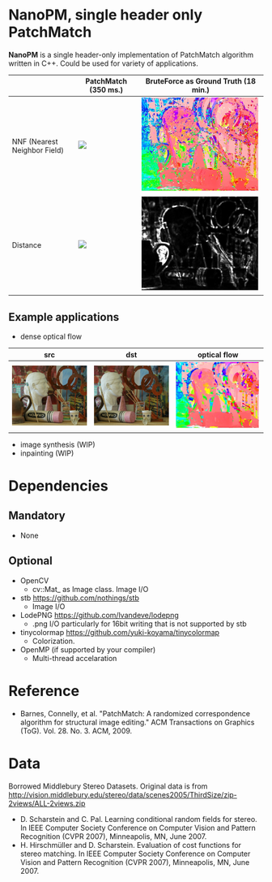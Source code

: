 # NanoPM, single header only PatchMatch
**NanoPM** is a single header-only implementation of PatchMatch algorithm written in C++. Could be used for variety of applications.

| |PatchMatch (350 ms.)|BruteForce as Ground Truth (18 min.)|
|---|---|---|
|NNF (Nearest Neighbor Field) |![](https://raw.github.com/wiki/unclearness/nanopm/images/art_nnf_20191120.gif)|![](data/scenes2005/Art/nnf_bruteforce.jpg)|
|Distance|![](https://raw.github.com/wiki/unclearness/nanopm/images/art_dist_20191120.gif)|![](data/scenes2005/Art/distance_bruteforce.jpg)|

## Example applications

- dense optical flow

|src|dst|optical flow|
|---|---|---|
|![](data/scenes2005/Art/view1.png)|![](data/scenes2005/Art/view5.png)|![](data/scenes2005/Art/nnf.jpg)|

- image synthesis (WIP)
- inpainting (WIP)

# Dependencies
## Mandatory
- None
## Optional
- OpenCV
    - cv::Mat_ as Image class. Image I/O
- stb
    https://github.com/nothings/stb
    - Image I/O
- LodePNG
    https://github.com/lvandeve/lodepng
    - .png I/O particularly for 16bit writing that is not supported by stb
- tinycolormap
    https://github.com/yuki-koyama/tinycolormap
    - Colorization.
- OpenMP
    (if supported by your compiler)
    - Multi-thread accelaration


# Reference
- Barnes, Connelly, et al. "PatchMatch: A randomized correspondence algorithm for structural image editing." ACM Transactions on Graphics (ToG). Vol. 28. No. 3. ACM, 2009.

# Data
Borrowed Middlebury Stereo Datasets. Original data is from
http://vision.middlebury.edu/stereo/data/scenes2005/ThirdSize/zip-2views/ALL-2views.zip
- D. Scharstein and C. Pal. Learning conditional random fields for stereo.
In IEEE Computer Society Conference on Computer Vision and Pattern Recognition (CVPR 2007), Minneapolis, MN, June 2007.
- H. Hirschmüller and D. Scharstein. Evaluation of cost functions for stereo matching.
In IEEE Computer Society Conference on Computer Vision and Pattern Recognition (CVPR 2007), Minneapolis, MN, June 2007.

